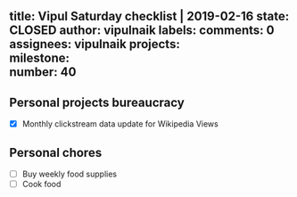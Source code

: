 title:	Vipul Saturday checklist | 2019-02-16
state:	CLOSED
author:	vipulnaik
labels:	
comments:	0
assignees:	vipulnaik
projects:	
milestone:	
number:	40
--
## Personal projects bureaucracy

- [x] Monthly clickstream data update for Wikipedia Views

## Personal chores

- [ ] Buy weekly food supplies
- [ ] Cook food
